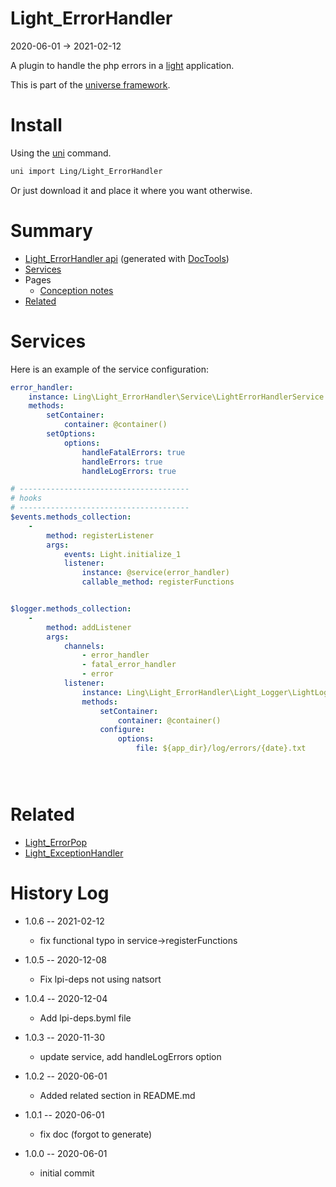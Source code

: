 Light_ErrorHandler
===========
2020-06-01 -> 2021-02-12



A plugin to handle the php errors in a [light](https://github.com/lingtalfi/Light) application.


This is part of the [universe framework](https://github.com/karayabin/universe-snapshot).


Install
==========
Using the [uni](https://github.com/lingtalfi/universe-naive-importer) command.
```bash
uni import Ling/Light_ErrorHandler
```

Or just download it and place it where you want otherwise.






Summary
===========
- [Light_ErrorHandler api](https://github.com/lingtalfi/Light_ErrorHandler/blob/master/doc/api/Ling/Light_ErrorHandler.md) (generated with [DocTools](https://github.com/lingtalfi/DocTools))
- [Services](#services)
- Pages
    - [Conception notes](https://github.com/lingtalfi/Light_ErrorHandler/blob/master/doc/pages/conception-notes.md)
- [Related](#related)






Services
=========


Here is an example of the service configuration:

```yaml
error_handler:
    instance: Ling\Light_ErrorHandler\Service\LightErrorHandlerService
    methods:
        setContainer:
            container: @container()
        setOptions:
            options:
                handleFatalErrors: true
                handleErrors: true
                handleLogErrors: true

# --------------------------------------
# hooks
# --------------------------------------
$events.methods_collection:
    -
        method: registerListener
        args:
            events: Light.initialize_1
            listener:
                instance: @service(error_handler)
                callable_method: registerFunctions


$logger.methods_collection:
    -
        method: addListener
        args:
            channels:
                - error_handler
                - fatal_error_handler
                - error
            listener:
                instance: Ling\Light_ErrorHandler\Light_Logger\LightLoggerErrorHandlerListener
                methods:
                    setContainer:
                        container: @container()
                    configure:
                        options:
                            file: ${app_dir}/log/errors/{date}.txt





```



Related
=============

- [Light_ErrorPop](https://github.com/lingtalfi/Light_ErrorPop/)
- [Light_ExceptionHandler](https://github.com/lingtalfi/Light_ExceptionHandler/)
    
    
    



History Log
=============

- 1.0.6 -- 2021-02-12

    - fix functional typo in service->registerFunctions

- 1.0.5 -- 2020-12-08

    - Fix lpi-deps not using natsort

- 1.0.4 -- 2020-12-04

    - Add lpi-deps.byml file

- 1.0.3 -- 2020-11-30

    - update service, add handleLogErrors option
    
- 1.0.2 -- 2020-06-01

    - Added related section in README.md
    
- 1.0.1 -- 2020-06-01

    - fix doc (forgot to generate)
    
- 1.0.0 -- 2020-06-01

    - initial commit